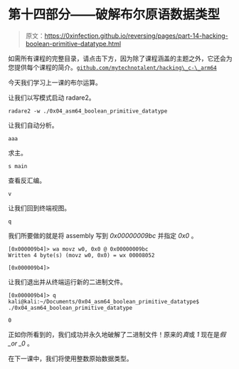 # 第十四部分——破解布尔原语数据类型

> 原文：<https://0xinfection.github.io/reversing/pages/part-14-hacking-boolean-primitive-datatype.html>

如需所有课程的完整目录，请点击下方，因为除了课程涵盖的主题之外，它还会为您提供每个课程的简介。[`github.com/mytechnotalent/hacking\_c-\_arm64`](https://github.com/mytechnotalent/hacking\_c-\_arm64)

今天我们学习上一课的布尔运算。

让我们以写模式启动 radare2。

```
radare2 -w ./0x04_asm64_boolean_primitive_datatype

```

让我们自动分析。

```
aaa

```

求主。

```
s main

```

查看反汇编。

```
v

```

让我们回到终端视图。

```
q

```

我们所要做的就是将 assembly 写到 *0x00000009bc* 并指定 *0x0* 。

```
[0x000009b4]> wa movz w0, 0x0 @ 0x00000009bc
Written 4 byte(s) (movz w0, 0x0) = wx 00008052

```

```
[0x000009b4]>

```

让我们退出并从终端运行新的二进制文件。

```
[0x000009b4]> q
kali@kali:~/Documents/0x04_asm64_boolean_primitive_datatype$ ./0x04_asm64_boolean_primitive_datatype

```

```
0

```

正如你所看到的，我们成功并永久地破解了二进制文件！原来的*真*或 *1* 现在是*假 _or _0* 。

在下一课中，我们将使用整数原始数据类型。
